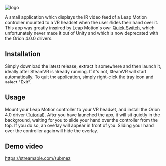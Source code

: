 ![logo](/other/git_logo.png)

A small application which displays the IR video feed of a Leap Motion controller mounted to a VR headset when the user slides their hand over it.
This app was greatly inspired by Leap Motion's own [Quick Switch](https://developer-archive.leapmotion.com/gallery/quick-switch), which unfortunately never made it out of Unity and which is now deprecated with the Orion 4.0.0 drivers.

## Installation

Simply download the latest release, extract it somewhere and then launch it, ideally after SteamVR is already running.
If it's not, SteamVR will start automatically.
To quit the application, simply right-click the tray icon and select "Exit".

## Usage

Mount your Leap Motion controller to your VR headset, and install the Orion 4.0 driver ([Tutorial](https://developer.leapmotion.com/vr-setup/general)).
After you have launched the app, it will sit quietly in the background, waiting for you to slide your hand over the controller from the top.
If you do so, an overlay will appear in front of you.
Sliding your hand over the controller again will hide the overlay.

## Demo video

https://streamable.com/zubmez